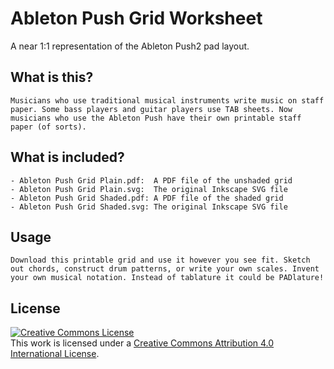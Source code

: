 # Ableton Push Grid Worksheet

A near 1:1 representation of the Ableton Push2 pad layout.

## What is this?
```
Musicians who use traditional musical instruments write music on staff paper. Some bass players and guitar players use TAB sheets. Now musicians who use the Ableton Push have their own printable staff paper (of sorts).
```

## What is included?

```
- Ableton Push Grid Plain.pdf:  A PDF file of the unshaded grid
- Ableton Push Grid Plain.svg:  The original Inkscape SVG file
- Ableton Push Grid Shaded.pdf: A PDF file of the shaded grid
- Ableton Push Grid Shaded.svg: The original Inkscape SVG file
```

## Usage

```
Download this printable grid and use it however you see fit. Sketch out chords, construct drum patterns, or write your own scales. Invent your own musical notation. Instead of tablature it could be PADlature!
```

## License


<a rel="license" href="http://creativecommons.org/licenses/by/4.0/"><img alt="Creative Commons License" style="border-width:0" src="https://i.creativecommons.org/l/by/4.0/88x31.png" /></a><br />This work is licensed under a <a rel="license" href="http://creativecommons.org/licenses/by/4.0/">Creative Commons Attribution 4.0 International License</a>.
